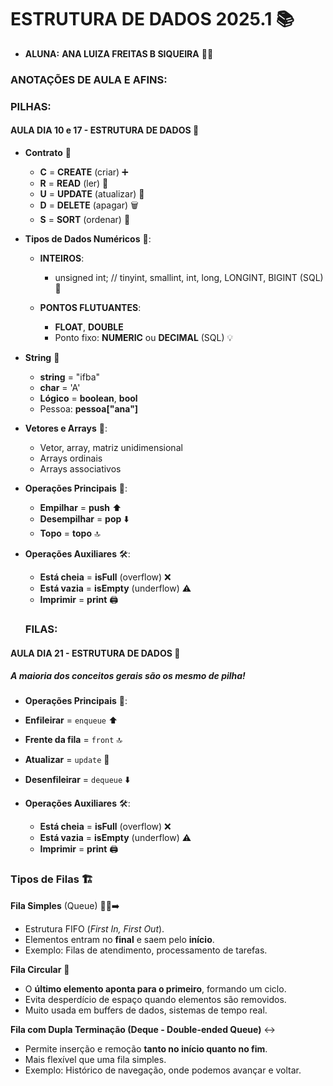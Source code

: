 # **ESTRUTURA DE DADOS 2025.1** 📚

- **ALUNA:** **ANA LUIZA FREITAS B SIQUEIRA** 👩‍🎓

### **ANOTAÇÕES DE AULA E AFINS:**

### PILHAS:

#### **AULA DIA 10 e 17 - ESTRUTURA DE DADOS** 📅

- **Contrato** 📝  
  - **C** = **CREATE** (criar) ➕  
  - **R** = **READ** (ler) 📖  
  - **U** = **UPDATE** (atualizar) 🔄  
  - **D** = **DELETE** (apagar) 🗑️  
  - **S** = **SORT** (ordenar) 🔢

- **Tipos de Dados Numéricos** 🔢:
  - **INTEIROS**:  
    - unsigned int; // tinyint, smallint, int, long, LONGINT, BIGINT (SQL) 🔢

  - **PONTOS FLUTUANTES**:  
    - **FLOAT**, **DOUBLE**  
    - Ponto fixo: **NUMERIC** ou **DECIMAL** (SQL) 💡

- **String** 💬  
  - **string** = "ifba"  
  - **char** = 'A'  
  - **Lógico** = **boolean**, **bool**  
  - Pessoa: **pessoa["ana"]**

- **Vetores e Arrays** 🧮:
  - Vetor, array, matriz unidimensional  
  - Arrays ordinais  
  - Arrays associativos

- **Operações Principais** 🔧:
  - **Empilhar** = **push** ⬆️  
  - **Desempilhar** = **pop** ⬇️  
  - **Topo** = **topo** 🔝

- **Operações Auxiliares** 🛠️:
  - **Está cheia** = **isFull** (overflow) ❌  
  - **Está vazia** = **isEmpty** (underflow) ⚠️  
  - **Imprimir** = **print** 🖨️

  ### FILAS:

#### **AULA DIA 21 - ESTRUTURA DE DADOS** 📅

##### A maioria dos conceitos gerais são os mesmo de pilha!

- **Operações Principais** 🔧:  
- **Enfileirar** = `enqueue` ⬆️  
- **Frente da fila** = `front` 🔝  
- **Atualizar** = `update` 🔄  
- **Desenfileirar** = `dequeue` ⬇️  

- **Operações Auxiliares** 🛠️:
  - **Está cheia** = **isFull** (overflow) ❌  
  - **Está vazia** = **isEmpty** (underflow) ⚠️  
  - **Imprimir** = **print** 🖨️

### **Tipos de Filas** 🏗️  

**Fila Simples** (Queue) 🏃‍♂️➡️  
- Estrutura FIFO (*First In, First Out*).  
- Elementos entram no **final** e saem pelo **início**.  
- Exemplo: Filas de atendimento, processamento de tarefas.  

**Fila Circular** 🔄  
- O **último elemento aponta para o primeiro**, formando um ciclo.  
- Evita desperdício de espaço quando elementos são removidos.  
- Muito usada em buffers de dados, sistemas de tempo real.  

**Fila com Dupla Terminação (Deque - Double-ended Queue)** ↔️  
- Permite inserção e remoção **tanto no início quanto no fim**.  
- Mais flexível que uma fila simples.  
- Exemplo: Histórico de navegação, onde podemos avançar e voltar.  




